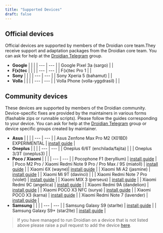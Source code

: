 ```yaml
---
title: "Supported Devices"
draft: false
---
```


## Official devices
Official devices are supported by members of the Droidian core team.They receive support and adaptation packages from the Droidian core team.
You can ask for help at the [Droidian Telegram](https://t.me/droidianlinux) group.
- **Google**
    |  |  |
    | --- | --- |
    | Google Pixel 3a (sargo) |  |
- **F(x)tec**
    |  |  |
    | --- | --- |
    | F(x)tec Pro 1 |  |
- **Sony**
    |  |  |
    | --- | --- |
    | Sony Xperia 5 (bahamut) |  |
- **Volla**
    |  |  |
    | --- | --- |
    | Volla Phone (volla-yggdrasil) |  |

## Community devices
These devices are supported by members of the Droidian community. Device-specific fixes are provided by the maintainers in various forms (flashable zips or runnable scripts). Please follow the guides corresponding to your device. You can ask for help at the [Droidian Telegram](https://t.me/droidianlinux) group or device specific groups created by maintainer.
- **Asus**
    |  |  |
    | --- | --- |
    | Asus Zenfone Max Pro M2 (X01BD) EXPERIMENTAL | [install guide](https://github.com/thomashastings/droidian-x01bd-guide) |
- **Oneplus**
    |  |  |
    | --- | --- |
    | Oneplus 6/6T (enchilada/fajita) |  |
    | Oneplus 3/3T (oneplus3) |  |
- **Poco / Xiaomi**
    |  |  |
    | --- | --- |
    | Pocophone F1 (beryllium) | [install guide](/devices/beryllium/) |
    | Poco M2 Pro / Xiaomi Redmi Note 9 Pro / Pro Max / 9S  (miatoll) | [install guide](/devices/miatoll/) |
    | Xiaomi 6X (wayne)| [install guide](/devices/wayne) |
    | Xiaomi Mi A2 (jasmine) | [install guide](/devices/jasmine/) |
    | Xiaomi Mi 9T (davinci) | |
    | Xiaomi Redmi Note 7 Pro (violet) | [install guide](/devices/violet) |
    | Xiaomi MIX 3 (perseus) | [install guide](/devices/perseus/) |
    | Xiaomi Redmi 9C (angelica) | [install guide](/devices/angelica) |
    | Xiaomi Redmi 9A (dandelion) | [install guide](/devices/dandelion) |
    | Xiaomi POCO X3 NFC (surya) | [install guide](/devices/surya) |
    | Xiaomi POCO X3 (karna) | [install guide](/devices/karna) |
    | Xiaomi Redmi Note 7 (lavender) | [install guide](/devices/lavender) |
- **Samsung**
    |  |  |
    | --- | --- |
    | Samsung Galaxy S9 (starlte) | [install guide](/devices/starlte) |
    | Samsung Galaxy S9+ (star2lte) | [install guide](/devices/star2lte) |

 > If you have managed to run Droidian on a device that is not listed above please raise a pull request to add the device [here](https://github.com/droidian-devices/devices.droidian.org).

